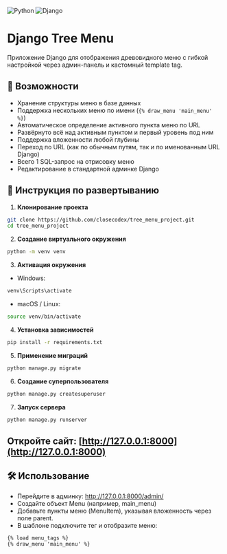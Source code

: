 ![Python](https://img.shields.io/badge/Python-3.9%2B-blue)
![Django](https://img.shields.io/badge/Django-4.2-green)

# Django Tree Menu

Приложение Django для отображения древовидного меню с гибкой настройкой через админ-панель и кастомный template tag.

## 📌 Возможности

- Хранение структуры меню в базе данных
- Поддержка нескольких меню по имени (`{% draw_menu 'main_menu' %}`)
- Автоматическое определение активного пункта меню по URL
- Развёрнуто всё над активным пунктом и первый уровень под ним
- Поддержка вложенности любой глубины
- Переход по URL (как по обычным путям, так и по именованным URL Django)
- Всего 1 SQL-запрос на отрисовку меню
- Редактирование в стандартной админке Django

## 🚀 Инструкция по развертыванию

1. **Клонирование проекта**

```bash
git clone https://github.com/closecodex/tree_menu_project.git
cd tree_menu_project
```

2. **Создание виртуального окружения**
```bash
python -m venv venv
```

3. **Активация окружения**
- Windows:
```bash
venv\Scripts\activate
```

- macOS / Linux:
```bash
source venv/bin/activate
```

4. **Установка зависимостей**

```bash
pip install -r requirements.txt
```

5. **Применение миграций**

```bash
python manage.py migrate
```

6. **Создание суперпользователя**

```bash
python manage.py createsuperuser
```

7. **Запуск сервера**

```bash
python manage.py runserver
```

## Откройте сайт: [http://127.0.0.1:8000](http://127.0.0.1:8000)

## 🛠 Использование

- Перейдите в админку: http://127.0.0.1:8000/admin/
- Создайте объект Menu (например, main_menu)
- Добавьте пункты меню (MenuItem), указывая вложенность через поле parent.
- В шаблоне подключите тег и отобразите меню:
  
```django
{% load menu_tags %}
{% draw_menu 'main_menu' %}
```

